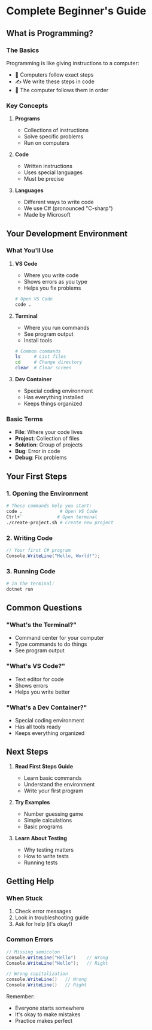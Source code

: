 # Complete Beginner's Guide

## What is Programming?

### The Basics
Programming is like giving instructions to a computer:
- 🤖 Computers follow exact steps
- ✍️ We write these steps in code
- 🔄 The computer follows them in order

### Key Concepts
1. **Programs**
   - Collections of instructions
   - Solve specific problems
   - Run on computers

2. **Code**
   - Written instructions
   - Uses special languages
   - Must be precise

3. **Languages**
   - Different ways to write code
   - We use C# (pronounced "C-sharp")
   - Made by Microsoft

## Your Development Environment

### What You'll Use
1. **VS Code**
   - Where you write code
   - Shows errors as you type
   - Helps you fix problems
   ```bash
   # Open VS Code
   code .
   ```

2. **Terminal**
   - Where you run commands
   - See program output
   - Install tools
   ```bash
   # Common commands
   ls     # List files
   cd     # Change directory
   clear  # Clear screen
   ```

3. **Dev Container**
   - Special coding environment
   - Has everything installed
   - Keeps things organized

### Basic Terms
- **File**: Where your code lives
- **Project**: Collection of files
- **Solution**: Group of projects
- **Bug**: Error in code
- **Debug**: Fix problems

## Your First Steps

### 1. Opening the Environment
```bash
# These commands help you start:
code .              # Open VS Code
Ctrl+`             # Open terminal
./create-project.sh # Create new project
```

### 2. Writing Code
```csharp
// Your first C# program
Console.WriteLine("Hello, World!");
```

### 3. Running Code
```bash
# In the terminal:
dotnet run
```

## Common Questions

### "What's the Terminal?"
- Command center for your computer
- Type commands to do things
- See program output

### "What's VS Code?"
- Text editor for code
- Shows errors
- Helps you write better

### "What's a Dev Container?"
- Special coding environment
- Has all tools ready
- Keeps everything organized

## Next Steps

1. **Read First Steps Guide**
   - Learn basic commands
   - Understand the environment
   - Write your first program

2. **Try Examples**
   - Number guessing game
   - Simple calculations
   - Basic programs

3. **Learn About Testing**
   - Why testing matters
   - How to write tests
   - Running tests

## Getting Help

### When Stuck
1. Check error messages
2. Look in troubleshooting guide
3. Ask for help (it's okay!)

### Common Errors
```csharp
// Missing semicolon
Console.WriteLine("Hello")    // Wrong
Console.WriteLine("Hello");   // Right

// Wrong capitalization
console.WriteLine()   // Wrong
Console.WriteLine()   // Right
```

Remember:
- Everyone starts somewhere
- It's okay to make mistakes
- Practice makes perfect 